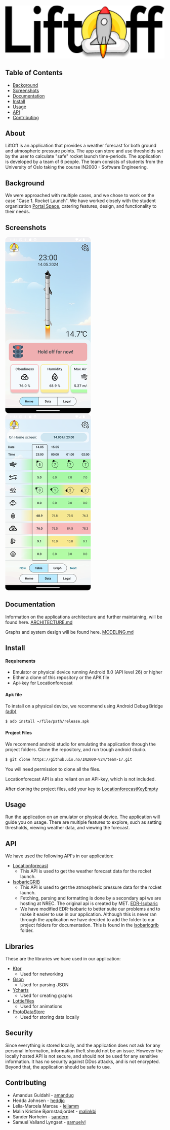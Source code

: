 ![LiftOff Logo](Readme_pictures/logo.png)

## Table of Contents
- [Background](#background)
- [Screenshots](#screenshots)
- [Documentation](#documentation)
- [Install](#install)
- [Usage](#usage)
- [API](#api)
- [Contributing](#contributing)

## About
LiftOff is an application that provides a weather forecast for both ground and atmospheric pressure points. The app can store and use thresholds set by the user to calculate "safe" rocket launch time-periods. The application is developed by a team of 6 people.
The team consists of students from the University of Oslo taking the course IN2000 - Software Engineering.

## Background
We were approached with multiple cases, and we chose to work on the case "Case 1. Rocket Launch". 
We have worked closely with the student organization [Portal Space](https://www.portalspace.no/), catering features, design, and functionality to their needs.
## Screenshots
![Home Screen](Readme_pictures/HomeScreen_shot.png)
![Table Screen](Readme_pictures/Table_shot.png)
## Documentation
Information on the applications architecture and further maintaining, will be found here. [ARCHITECTURE.md](ARCHITECTURE.md)

Graphs and system design will be found here. [MODELING.md](MODELING.md)

## Install
#### Requirements
- Emulator or physical device running Android 8.0 (API level 26) or higher
- Either a clone of this repository or the APK file
- Api-key for Locationforecast

#### Apk file
To install on a physical device, we recommend using Android Debug Bridge [(adb)](https://developer.android.com/tools/adb)
```sh
$ adb install ~/file/path/release.apk
```

#### Project Files
We recommend android studio for emulating the application through the project folders.
Clone the repository, and run trough android studio.
```sh
$ git clone https://github.uio.no/IN2000-V24/team-17.git
```
You will need permission to clone all the files.

Locationforecast API is also reliant on an API-key, which is not included.

After cloning the project files, add your key to [LocationforecastKeyEmpty](team-17/app/src/main/java/no/uio/ifi/in2000/team_17/data/locationforecast/LocationforecastKeyEmpty.kt)
## Usage
Run the application on an emulator or physical device. The application will guide you on usage. There are multiple features to explore, such as setting thresholds, viewing weather data, and viewing the forecast.

## API
We have used the following API's in our application:
- [Locationforecast](https://api.met.no/weatherapi/locationforecast/2.0/documentation)
  - This API is used to get the weather forecast data for the rocket launch.
- [IsobaricGRIB](https://api.met.no/weatherapi/isobaricgrib/1.0/documentation)
  - This API is used to get the atmospheric pressure data for the rocket launch.
  - Fetching, parsing and formatting is done by a secondary api we are hosting at NREC. The original api is created by MET. [EDR-Isobaric](https://github.com/metno/edrisobaric)
  - We have modified EDR-Isobaric to better suite our problems and to make it easier to use in our application. Although this is never ran through the application we have decided to add the folder to our project folders for documentation. This is found in the [isobaricgrib](app/src/main/java/no/uio/ifi/in2000/team_17/data/isobaricgrib) folder.

## Libraries
These are the libraries we have used in our application:
- [Ktor](https://ktor.io/docs/welcome.html)
  - Used for networking
- [Gson](https://github.com/google/gson)
  - Used for parsing JSON
- [Ycharts](https://github.com/codeandtheory/YCharts)
  - Used for creating graphs
- [LottieFiles](https://developers.lottiefiles.com/docs/)
  - Used for animations
- [ProtoDataStore](https://developer.android.com/topic/libraries/architecture/datastore)
  - Used for storing data locally

## Security
Since everything is stored locally, and the application does not ask for any personal information, 
information theft should not be an issue.
However the locally hosted API is not secure, and should not be used for any sensitive information. 
It has no security against DDos attacks, and is not encrypted. Beyond that, the application should be safe to use.
## Contributing
- Amandus Guldahl - [amandug](https://github.uio.no/amandug)
- Hedda Johnsen - [heddjo](https://github.uio.no/heddjo)
- Lelia-Marcela Marcau - [leliamm](https://github.uio.no/leliamm)
- Malin Kristine Bjørnstadjordet - [malinkbj](https://github.uio.no/malinkbj)
- Sander Norheim - [sandern](https://github.uio.no/sandern)
- Samuel Valland Lyngset - [samuelvl](https://github.uio.no/samuelvl)
